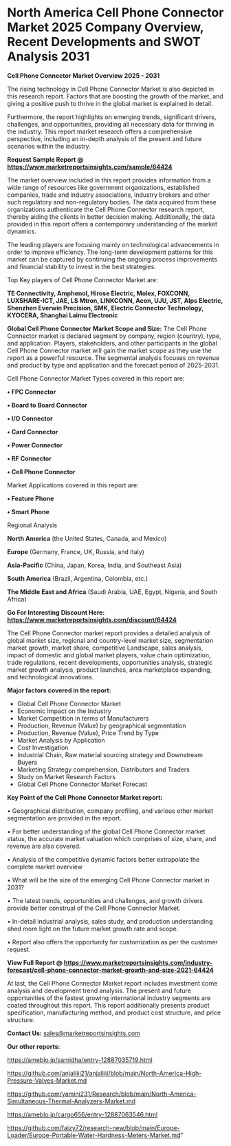 # North America Cell Phone Connector Market 2025 Company Overview, Recent Developments and SWOT Analysis 2031

<Strong> Cell Phone Connector Market Overview 2025 - 2031</strong>

The rising technology in Cell Phone Connector Market is also depicted in this research report. Factors that are boosting the growth of the market, and giving a positive push to thrive in the global market is explained in detail.

Furthermore, the report highlights on emerging trends, significant drivers, challenges, and opportunities, providing all necessary data for thriving in the industry. This report market research offers a comprehensive perspective, including an in-depth analysis of the present and future scenarios within the industry.

<strong>Request Sample Report @ <a href=https://www.marketreportsinsights.com/sample/64424>https://www.marketreportsinsights.com/sample/64424</a></strong>

The market overview included in this report provides information from a wide range of resources like government organizations, established companies, trade and industry associations, industry brokers and other such regulatory and non-regulatory bodies. The data acquired from these organizations authenticate the Cell Phone Connector research report, thereby aiding the clients in better decision making. Additionally, the data provided in this report offers a contemporary understanding of the market dynamics.

The leading players are focusing mainly on technological advancements in order to improve efficiency. The long-term development patterns for this market can be captured by continuing the ongoing process improvements and financial stability to invest in the best strategies.

Top Key players of Cell Phone Connector Market are:

<strong>TE Connectivity, Amphenol, Hirose Electric, Molex, FOXCONN, LUXSHARE-ICT, JAE, LS Mtron, LINKCONN, Acon, UJU, JST, Alps Electric, Shenzhen Everwin Precision, SMK, Electric Connector Technology, KYOCERA, Shanghai Laimu Electronic</strong>

<strong><b>Global Cell Phone Connector Market Scope and Size:</b></strong>
The Cell Phone Connector market is declared segment by company, region (country), type, and application. Players, stakeholders, and other participants in the global Cell Phone Connector market will gain the market scope as they use the report as a powerful resource. The segmental analysis focuses on revenue and product by type and application and the forecast period of 2025-2031.

Cell Phone Connector Market Types covered in this report are:

<strong>• FPC Connector

• Board to Board Connector

• I/O Connector

• Card Connector

• Power Connector

• RF Connector

• Cell Phone Connector</strong>

Market Applications covered in this report are:

<strong>• Feature Phone

• Smart Phone</strong> 

Regional Analysis

<strong>North America</strong> (the United States, Canada, and Mexico)

<strong>Europe</strong> (Germany, France, UK, Russia, and Italy)

<strong>Asia-Pacific</strong> (China, Japan, Korea, India, and Southeast Asia)

<strong>South America</strong> (Brazil, Argentina, Colombia, etc.)

<strong>The Middle East and Africa</strong> (Saudi Arabia, UAE, Egypt, Nigeria, and South Africa)

<strong>Go For Interesting Discount Here: <a href=https://www.marketreportsinsights.com/discount/64424>https://www.marketreportsinsights.com/discount/64424</a></strong>

The Cell Phone Connector market report provides a detailed analysis of global market size, regional and country-level market size, segmentation market growth, market share, competitive Landscape, sales analysis, impact of domestic and global market players, value chain optimization, trade regulations, recent developments, opportunities analysis, strategic market growth analysis, product launches, area marketplace expanding, and technological innovations.

<strong><b>Major factors covered in the report:</b></strong>
<ul>
  <li>Global Cell Phone Connector Market </li>
  <li>Economic Impact on the Industry</li>
  <li>Market Competition in terms of Manufacturers</li>
  <li>Production, Revenue (Value) by geographical segmentation</li>
  <li>Production, Revenue (Value), Price Trend by Type</li>
  <li>Market Analysis by Application</li>
  <li>Cost Investigation</li>
  <li>Industrial Chain, Raw material sourcing strategy and Downstream Buyers</li>
  <li>Marketing Strategy comprehension, Distributors and Traders</li>
  <li>Study on Market Research Factors</li>
  <li>Global Cell Phone Connector Market Forecast</li>
</ul>

<strong><b>Key Point of the Cell Phone Connector Market report:</b></strong>

• Geographical distribution, company profiling, and various other market segmentation are provided in the report.

• For better understanding of the global Cell Phone Connector market status, the accurate market valuation which comprises of size, share, and revenue are also covered.

• Analysis of the competitive dynamic factors better extrapolate the complete market overview

• What will be the size of the emerging Cell Phone Connector market in 2031?

• The latest trends, opportunities and challenges, and growth drivers provide better construal of the Cell Phone Connector Market.

• In-detail industrial analysis, sales study, and production understanding shed more light on the future market growth rate and scope.

• Report also offers the opportunity for customization as per the customer request.

<strong><b>View Full Report @ <a href=https://www.marketreportsinsights.com/industry-forecast/cell-phone-connector-market-growth-and-size-2021-64424>https://www.marketreportsinsights.com/industry-forecast/cell-phone-connector-market-growth-and-size-2021-64424</a></b></strong>


At last, the Cell Phone Connector Market report includes investment come analysis and development trend analysis. The present and future opportunities of the fastest growing international industry segments are coated throughout this report. This report additionally presents product specification, manufacturing method, and product cost structure, and price structure.

<strong>Contact Us:</strong>
sales@marketreportsinsights.com

<strong>Our other reports:</strong>

<a href=https://ameblo.jp/samidha/entry-12887035719.html>https://ameblo.jp/samidha/entry-12887035719.html</a>

<a href=https://github.com/anjaliiii21/anjaliiii/blob/main/North-America-High-Pressure-Valves-Market.md>https://github.com/anjaliiii21/anjaliiii/blob/main/North-America-High-Pressure-Valves-Market.md</a>

<a href=https://github.com/yamini231/Research/blob/main/North-America-Simultaneous-Thermal-Analyzers-Market.md>https://github.com/yamini231/Research/blob/main/North-America-Simultaneous-Thermal-Analyzers-Market.md</a>

<a href=https://ameblo.jp/cargo656/entry-12887063546.html>https://ameblo.jp/cargo656/entry-12887063546.html</a>

<a href=https://github.com/faizy72/research-new/blob/main/Europe-Loader/Europe-Portable-Water-Hardness-Meters-Market.md>https://github.com/faizy72/research-new/blob/main/Europe-Loader/Europe-Portable-Water-Hardness-Meters-Market.md</a>"
